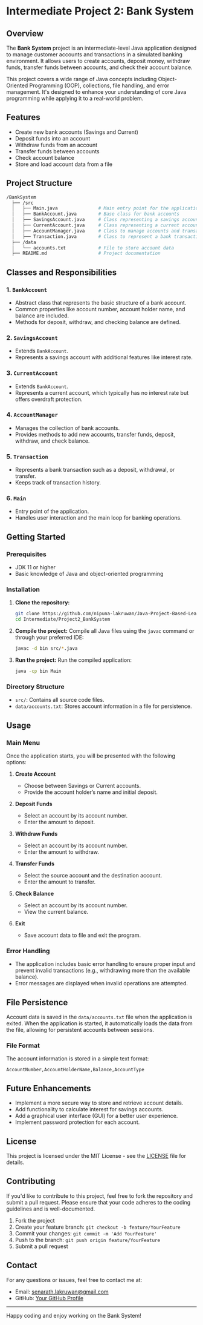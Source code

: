 # Intermediate Project 2: Bank System

## Overview

The **Bank System** project is an intermediate-level Java application designed to manage customer accounts and transactions in a simulated banking environment. It allows users to create accounts, deposit money, withdraw funds, transfer funds between accounts, and check their account balance.

This project covers a wide range of Java concepts including Object-Oriented Programming (OOP), collections, file handling, and error management. It's designed to enhance your understanding of core Java programming while applying it to a real-world problem.

## Features

- Create new bank accounts (Savings and Current)
- Deposit funds into an account
- Withdraw funds from an account
- Transfer funds between accounts
- Check account balance
- Store and load account data from a file

## Project Structure

```bash
/BankSystem
  ├── /src
  │   ├── Main.java               # Main entry point for the application
  │   ├── BankAccount.java        # Base class for bank accounts
  │   ├── SavingsAccount.java     # Class representing a savings account
  │   ├── CurrentAccount.java     # Class representing a current account
  │   ├── AccountManager.java     # Class to manage accounts and transactions
  │   ├── Transaction.java        # Class to represent a bank transaction
  ├── /data
  │   └── accounts.txt            # File to store account data
  ├── README.md                   # Project documentation
```

## Classes and Responsibilities

### 1. **`BankAccount`**
   - Abstract class that represents the basic structure of a bank account.
   - Common properties like account number, account holder name, and balance are included.
   - Methods for deposit, withdraw, and checking balance are defined.

### 2. **`SavingsAccount`**
   - Extends `BankAccount`.
   - Represents a savings account with additional features like interest rate.

### 3. **`CurrentAccount`**
   - Extends `BankAccount`.
   - Represents a current account, which typically has no interest rate but offers overdraft protection.

### 4. **`AccountManager`**
   - Manages the collection of bank accounts.
   - Provides methods to add new accounts, transfer funds, deposit, withdraw, and check balance.

### 5. **`Transaction`**
   - Represents a bank transaction such as a deposit, withdrawal, or transfer.
   - Keeps track of transaction history.

### 6. **`Main`**
   - Entry point of the application.
   - Handles user interaction and the main loop for banking operations.

## Getting Started

### Prerequisites

- JDK 11 or higher
- Basic knowledge of Java and object-oriented programming

### Installation

1. **Clone the repository:**
   ```bash
   git clone https://github.com/nipuna-lakruwan/Java-Project-Based-Learning.git
   cd Intermediate/Project2_BankSystem
   ```

2. **Compile the project:**
   Compile all Java files using the `javac` command or through your preferred IDE:
   ```bash
   javac -d bin src/*.java
   ```

3. **Run the project:**
   Run the compiled application:
   ```bash
   java -cp bin Main
   ```

### Directory Structure

- `src/`: Contains all source code files.
- `data/accounts.txt`: Stores account information in a file for persistence.

## Usage

### Main Menu

Once the application starts, you will be presented with the following options:

1. **Create Account**
   - Choose between Savings or Current accounts.
   - Provide the account holder’s name and initial deposit.

2. **Deposit Funds**
   - Select an account by its account number.
   - Enter the amount to deposit.

3. **Withdraw Funds**
   - Select an account by its account number.
   - Enter the amount to withdraw.

4. **Transfer Funds**
   - Select the source account and the destination account.
   - Enter the amount to transfer.

5. **Check Balance**
   - Select an account by its account number.
   - View the current balance.

6. **Exit**
   - Save account data to file and exit the program.

### Error Handling

- The application includes basic error handling to ensure proper input and prevent invalid transactions (e.g., withdrawing more than the available balance).
- Error messages are displayed when invalid operations are attempted.

## File Persistence

Account data is saved in the `data/accounts.txt` file when the application is exited. When the application is started, it automatically loads the data from the file, allowing for persistent accounts between sessions.

### File Format
The account information is stored in a simple text format:
```
AccountNumber,AccountHolderName,Balance,AccountType
```

## Future Enhancements

- Implement a more secure way to store and retrieve account details.
- Add functionality to calculate interest for savings accounts.
- Add a graphical user interface (GUI) for a better user experience.
- Implement password protection for each account.

## License

This project is licensed under the MIT License - see the [LICENSE](LICENSE) file for details.

## Contributing

If you'd like to contribute to this project, feel free to fork the repository and submit a pull request. Please ensure that your code adheres to the coding guidelines and is well-documented.

1. Fork the project
2. Create your feature branch: `git checkout -b feature/YourFeature`
3. Commit your changes: `git commit -m 'Add YourFeature'`
4. Push to the branch: `git push origin feature/YourFeature`
5. Submit a pull request

## Contact

For any questions or issues, feel free to contact me at:
- Email: senarath.lakruwan@gmail.com
- GitHub: [Your GitHub Profile](https://github.com/nipuna-lakruwan)

---

Happy coding and enjoy working on the Bank System!
